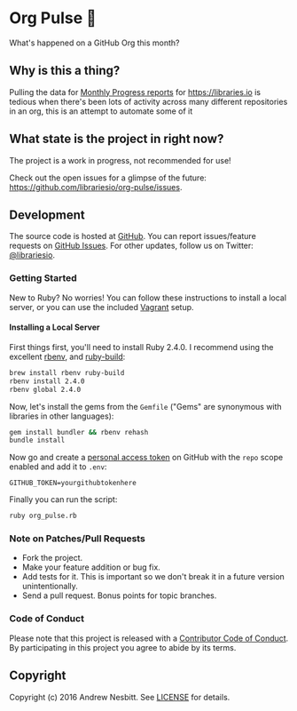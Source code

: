 # Org Pulse &#128147;

What's happened on a GitHub Org this month?

## Why is this a thing?

Pulling the data for [Monthly Progress reports](https://hackernoon.com/libraries-io-november-progress-update-150cbc602386#.7vcki7eo2) for https://libraries.io is tedious when there's been lots of activity across many different repositories in an org, this is an attempt to automate some of it

## What state is the project in right now?

The project is a work in progress, not recommended for use!

Check out the open issues for a glimpse of the future: https://github.com/librariesio/org-pulse/issues.

## Development

The source code is hosted at [GitHub](https://github.com/librariesio/org-pulse).
You can report issues/feature requests on [GitHub Issues](https://github.com/librariesio/org-pulse/issues).
For other updates, follow us on Twitter: [@librariesio](https://twitter.com/librariesio).

### Getting Started

New to Ruby? No worries! You can follow these instructions to install a local server, or you can use the included [Vagrant](https://www.vagrantup.com/docs/why-vagrant/) setup.

#### Installing a Local Server

First things first, you'll need to install Ruby 2.4.0. I recommend using the excellent [rbenv](https://github.com/rbenv/rbenv),
and [ruby-build](https://github.com/rbenv/ruby-build):

```bash
brew install rbenv ruby-build
rbenv install 2.4.0
rbenv global 2.4.0
```

Now, let's install the gems from the `Gemfile` ("Gems" are synonymous with libraries in other
languages):

```bash
gem install bundler && rbenv rehash
bundle install
```

Now go and create a [personal access token](https://github.com/settings/tokens) on GitHub with the `repo` scope enabled and add it to `.env`:

```
GITHUB_TOKEN=yourgithubtokenhere
```

Finally you can run the script:

```bash
ruby org_pulse.rb
```

### Note on Patches/Pull Requests

 * Fork the project.
 * Make your feature addition or bug fix.
 * Add tests for it. This is important so we don't break it in a future version unintentionally.
 * Send a pull request. Bonus points for topic branches.

### Code of Conduct

Please note that this project is released with a [Contributor Code of Conduct](CODE_OF_CONDUCT.md). By participating in this project you agree to abide by its terms.

## Copyright

Copyright (c) 2016 Andrew Nesbitt. See [LICENSE](https://github.com/librariesio/org-pulse/blob/master/LICENSE.txt) for details.
